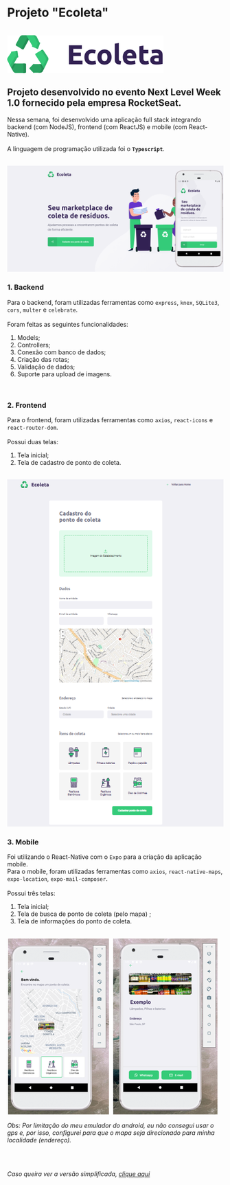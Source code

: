# Projeto "Ecoleta"

<br>
<img src="/web/src/assets/logo.svg">

## Projeto desenvolvido no evento Next Level Week 1.0 fornecido pela empresa RocketSeat.

Nessa semana, foi desenvolvido uma aplicação full stack integrando backend (com NodeJS), frontend (com ReactJS) e mobile (com React-Native). 
<br>
<br>
A linguagem de programação utilizada foi o **`Typescript`**.

<br>
<img src="/uploads/foto1.png">
<br>

### 1. Backend

Para o backend, foram utilizadas ferramentas como `express`, `knex`, `SQLite3`, `cors`, `multer` e `celebrate`. 
<br>
<br>
Foram feitas as seguintes funcionalidades:
  1. Models;
  2. Controllers;
  3. Conexão com banco de dados;
  4. Criação das rotas;
  5. Validação de dados; 
  6. Suporte para upload de imagens.

<br>

### 2. Frontend

Para o frontend, foram utilizadas ferramentas como `axios`, `react-icons` e `react-router-dom`. 
<br>
<br>Possui duas telas: 
  1. Tela inicial;
  2. Tela de cadastro de ponto de coleta.

<br>
<img src="/uploads/foto2.png">
<br>

### 3. Mobile

Foi utilizando o React-Native com o `Expo` para a criação da aplicação mobile.
<br>
Para o mobile, foram utilizadas ferramentas como `axios`, `react-native-maps`, `expo-location`, `expo-mail-composer`. 
<br>
<br>
Possui três telas: 
  1. Tela inicial;
  2. Tela de busca de ponto de coleta (pelo mapa) ;
  3. Tela de informações do ponto de coleta.

<br>
<img src="/uploads/foto3.png">

_Obs: Por limitação do meu emulador do android, eu não consegui usar o gps e, por isso, configurei para que o mapa seja direcionado para minha localidade (endereço)._

<br>
<br>

_Caso queira ver a versão simplificada, [clique aqui](https://github.com/leonarita/Ecoleta-Web)_
